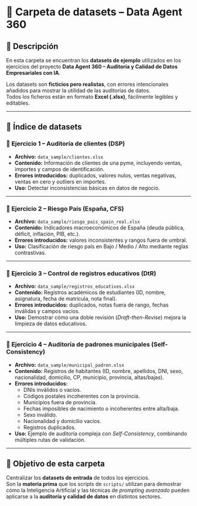 # 📂 Carpeta de datasets – Data Agent 360

## 📘 Descripción
En esta carpeta se encuentran los **datasets de ejemplo** utilizados en los ejercicios del proyecto **Data Agent 360 – Auditoría y Calidad de Datos Empresariales con IA**.  

Los datasets son **ficticios pero realistas**, con errores intencionales añadidos para mostrar la utilidad de las auditorías de datos.  
Todos los ficheros están en formato **Excel (.xlsx)**, fácilmente legibles y editables.

---

## 📂 Índice de datasets

### 🔹 Ejercicio 1 – Auditoría de clientes (DSP)
- **Archivo:** `data_sample/clientes.xlsx`  
- **Contenido:** Información de clientes de una pyme, incluyendo ventas, importes y campos de identificación.  
- **Errores introducidos:** duplicados, valores nulos, ventas negativas, ventas en cero y outliers en importes.  
- **Uso:** Detectar inconsistencias básicas en datos de negocio.  

---

### 🔹 Ejercicio 2 – Riesgo País (España, CFS)
- **Archivo:** `data_sample/riesgo_pais_spain_real.xlsx`  
- **Contenido:** Indicadores macroeconómicos de España (deuda pública, déficit, inflación, PIB, etc.).  
- **Errores introducidos:** valores inconsistentes y rangos fuera de umbral.  
- **Uso:** Clasificación de riesgo país en Bajo / Medio / Alto mediante reglas contrastivas.  

---

### 🔹 Ejercicio 3 – Control de registros educativos (DtR)
- **Archivo:** `data_sample/registros_educativos.xlsx`  
- **Contenido:** Registros académicos de estudiantes (ID, nombre, asignatura, fecha de matrícula, nota final).  
- **Errores introducidos:** duplicados, notas fuera de rango, fechas inválidas y campos vacíos.  
- **Uso:** Demostrar cómo una doble revisión (*Draft-then-Revise*) mejora la limpieza de datos educativos.  

---

### 🔹 Ejercicio 4 – Auditoría de padrones municipales (Self-Consistency)
- **Archivo:** `data_sample/municipal_padron.xlsx`  
- **Contenido:** Registros de habitantes (ID, nombre, apellidos, DNI, sexo, nacionalidad, domicilio, CP, municipio, provincia, altas/bajas).  
- **Errores introducidos:**  
  - DNIs inválidos o vacíos.  
  - Códigos postales incoherentes con la provincia.  
  - Municipios fuera de provincia.  
  - Fechas imposibles de nacimiento o incoherentes entre alta/baja.  
  - Sexo inválido.  
  - Nacionalidad y domicilio vacíos.  
  - Registros duplicados.  
- **Uso:** Ejemplo de auditoría compleja con *Self-Consistency*, combinando múltiples rutas de validación.  

---

## 🎯 Objetivo de esta carpeta
Centralizar los **datasets de entrada** de todos los ejercicios.  
Son la **materia prima** que los scripts de `scripts/` utilizan para demostrar cómo la Inteligencia Artificial y las técnicas de *prompting avanzado* pueden aplicarse a la **auditoría y calidad de datos** en distintos sectores.


